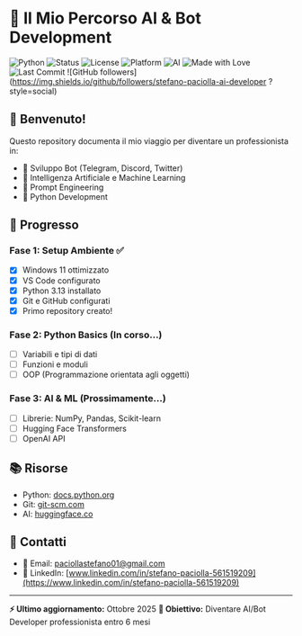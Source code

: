 # 🚀 Il Mio Percorso AI & Bot Development

![Python](https://img.shields.io/badge/Python-3.13-blue)
![Status](https://img.shields.io/badge/Status-Learning-yellow)
![License](https://img.shields.io/badge/License-MIT-green)
![Platform](https://img.shields.io/badge/Platform-Windows%2011-0078D6)
![AI](https://img.shields.io/badge/Focus-AI%20%26%20Bots-orange)
![Made with Love](https://img.shields.io/badge/Made%20with-❤️-red)
![Last Commit](https://img.shields.io/github/last-commit/TUO-USERNAME/ai-learning-journey)
![GitHub followers](https://img.shields.io/github/followers/stefano-paciolla-ai-developer
?style=social)

## 👋 Benvenuto!

Questo repository documenta il mio viaggio per diventare un professionista in:

- 🤖 Sviluppo Bot (Telegram, Discord, Twitter)
- 🧠 Intelligenza Artificiale e Machine Learning
- 💬 Prompt Engineering
- 🐍 Python Development

## 📅 Progresso

### Fase 1: Setup Ambiente ✅

- [x] Windows 11 ottimizzato
- [x] VS Code configurato
- [x] Python 3.13 installato
- [x] Git e GitHub configurati
- [x] Primo repository creato!

### Fase 2: Python Basics (In corso...)

- [ ] Variabili e tipi di dati
- [ ] Funzioni e moduli
- [ ] OOP (Programmazione orientata agli oggetti)

### Fase 3: AI & ML (Prossimamente...)

- [ ] Librerie: NumPy, Pandas, Scikit-learn
- [ ] Hugging Face Transformers
- [ ] OpenAI API

## 📚 Risorse

- Python: [docs.python.org](https://docs.python.org/)
- Git: [git-scm.com](https://git-scm.com/)
- AI: [huggingface.co](https://huggingface.co/)

## 📧 Contatti

- 📧 Email: [paciollastefano01@gmail.com](mailto:paciollastefano01@gmail.com)
- 💼 LinkedIn: [www.linkedin.com/in/stefano-paciolla-561519209](https://www.linkedin.com/in/stefano-paciolla-561519209)

---

**⚡ Ultimo aggiornamento:** Ottobre 2025
**🎯 Obiettivo:** Diventare AI/Bot Developer professionista entro 6 mesi
